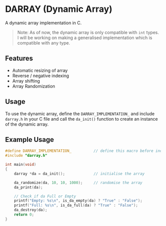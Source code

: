 # DARRAY (Dynamic Array)
A dynamic array implementation in C.

> Note: As of now, the dynamic array is only compatible with `int` types. I will be working on making a generalised implementation which is compatible with any type.

## Features
*   Automatic resizing of array 
*   Reverse / negative indexing 
*   Array shifting
*   Array Randomization 

## Usage

To use the dynamic array, define the `DARRAY_IMPLEMENTATION_` and include `darray.h` in your C file and call the `da_init()` function to create an instance of the dynamic array.

## Example Usage

```c
#define DARRAY_IMPLEMENTATION_          // define this macro before including 'darray.h' 
#include "darray.h"

int main(void)
{
    darray *da = da_init();             // initialise the array

    da_randomize(da, 10, 10, 1000);     // randomise the array 
    da_print(da);

    // Check if da Full or Empty
    printf("Empty: %s\n", is_da_empty(da) ? "True" : "False");              
    printf("Full: %s\n", is_da_full(da) ? "True" : "False");
    da_destroy(da);
    return 0;
}
```